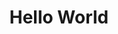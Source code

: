 ---
ee_id: '60'
site: '1'
type: '2'
url: 2009-037-hello-world
title: Hello World
year: '2009'
display_year: '2009'
medium: Pen on paper
dims:
pitch: "​Between 0-100 lines drawn to random points"
ps:
live_url:
related:
youtube:
related_code: https://github.com/coryarcangel/Hp-Pen-Plotter-Hello-World
imgs: hello-world-2009-037-digital-database-ih.jpg
subheading:
download:
add_credit:
commission:
layout: things-i-made
---